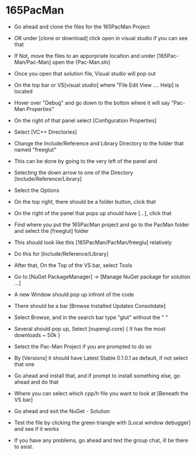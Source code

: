 # 165PacMan

 - Go ahead and clone the files for the 165PacMan Project
 - OR under [clone or download] click open in visual studio if you can see that
 - If Not, move the files to an apporpriate location and under [165Pac-Man/Pac-Man] open the {Pac-Man.sln}
 
 - Once you open that solution file, Visual studio will pop out
 - On the top bar or VS[visual studio] where "File  Edit  View .... Help] is located
 - Hover over "Debug" and go down to the botton where it will say "Pac-Man Properties"
 - On the right of that panel select [Configuration Properties]
 - Select [VC++ Directories]
 - Change the Include/Reference and Library Directory to the folder that named "freeglut"
 
 - This can be done by going to the very left of the panel and 
 - Selecting the down arrow to one of the Directory [Include/Reference/Library]
 - Select the <Edit> Options
 - On the top right, there should be a folder button, click that
 - On the right of the panel that pops up should have [...], click that
 - Find where you put the 165PacMan project and go to the PacMan folder and select the [freeglut] folder
 - This should look like this [165PacMan/PacMan/freeglu] relatively
 
 - Do this for [Include/Reference/Library]
 - After that, On the Top of the VS bar, select Tools
 - Go to [NuGet PackageManager] -> [Manage NuGet package for solution ...]
 - A new Window should pop up infront of the code
 
 - There should be a bar [Browse    Installed   Updates   Consolidate]
 - Select Browse, and in the search bar type "glut" without the " "
 - Several should pop up, Select [nupengl.core] { It has the most downloads ~ 50k }
 - Select the Pac-Man Project if you are prompted to do so
 - By [Versions] it should have Latest Stable 0.1.0.1 as default, if not select that one
 - Go ahead and install that, and if prompt to install something else, go ahead and do that
 
 - Where you can select which cpp/h file you want to look at [Beneath the VS bar]
 - Go ahead and exit the NuGet - Solution
 - Test the file by clicking the green triangle with [Local window debugger] and see if it works
 - If you have any problems, go ahead and text the group chat, ill be there to asist.
 
